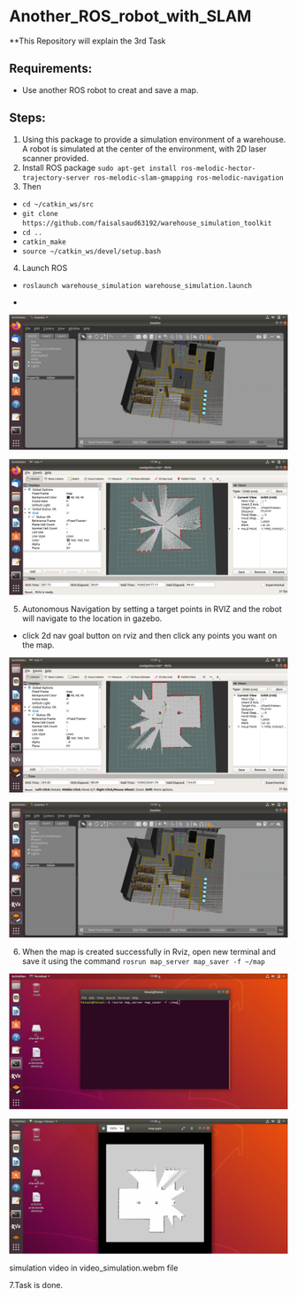 # Another_ROS_robot_with_SLAM
**This Repository will explain the 3rd Task 
## Requirements:
- Use another ROS robot to creat and save a map.
## Steps:
1. Using this package to provide a simulation environment of a warehouse. A robot is simulated at the center of the environment, with 2D laser scanner provided. 
2. Install ROS package `sudo apt-get install ros-melodic-hector-trajectory-server ros-melodic-slam-gmapping ros-melodic-navigation
`
3. Then
- `cd ~/catkin_ws/src`
- `git clone https://github.com/faisalsaud63192/warehouse_simulation_toolkit`
- `cd ..`
- `catkin_make`
- `source ~/catkin_ws/devel/setup.bash`
4. Launch ROS
 - `roslaunch warehouse_simulation warehouse_simulation.launch`
 
 -
 ![gazebo](https://github.com/faisalsaud63192/Another_ROS_robot_with_SLAM/blob/main/gazebo.png)
 
 ![rviz](https://github.com/faisalsaud63192/Another_ROS_robot_with_SLAM/blob/main/rviz.png)
 
 5. Autonomous Navigation by setting a target points in RVIZ and the robot will navigate to the location in gazebo. 
   - click 2d nav goal button on rviz and then click any points you want on the map.
   
   ![rviz2](https://github.com/faisalsaud63192/Another_ROS_robot_with_SLAM/blob/main/rviz2.png)
   
   ![gazebo2](https://github.com/faisalsaud63192/Another_ROS_robot_with_SLAM/blob/main/gazebo2.png)
   
 6. When the map is created successfully in Rviz, open new terminal and save it using the command `rosrun map_server map_saver -f ~/map`
 
 ![terminal](https://github.com/faisalsaud63192/Another_ROS_robot_with_SLAM/blob/main/terminal.png)
 
 ![map-image](https://github.com/faisalsaud63192/Another_ROS_robot_with_SLAM/blob/main/map_image.png)
 
 simulation video in video_simulation.webm file
 
 7.Task is done.
